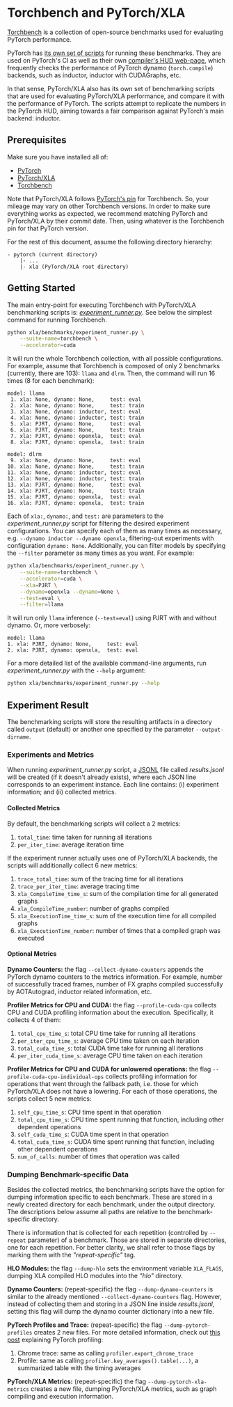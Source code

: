 # Torchbench and PyTorch/XLA

[Torchbench][1] is a collection of open-source benchmarks used for evaluating PyTorch
performance.

PyTorch has [its own set of scripts][2] for running these benchmarks. They are used on
PyTorch's CI as well as their own [compiler's HUD web-page][3], which frequently checks
the performance of PyTorch dynamo (`torch.compile`) backends, such as inductor, inductor
with CUDAGraphs, etc.

In that sense, PyTorch/XLA also has its own set of benchmarking scripts that are used for
evaluating PyTorch/XLA performance, and compare it with the performance of PyTorch. The
scripts attempt to replicate the numbers in the PyTorch HUD, aiming towards a fair
comparison against PyTorch's main backend: inductor.

## Prerequisites

Make sure you have installed all of:

- [PyTorch][5]
- [PyTorch/XLA][6]
- [Torchbench][1]

Note that PyTorch/XLA follows [PyTorch's pin][7] for Torchbench. So, your mileage may vary
on other Torchbench versions. In order to make sure everything works as expected, we
recommend matching PyTorch and PyTorch/XLA by their commit date. Then, using whatever is
the Torchbench pin for that PyTorch version.

For the rest of this document, assume the following directory hierarchy:

```
- pytorch (current directory)
    |- ...
    |- xla (PyTorch/XLA root directory)
```

## Getting Started

The main entry-point for executing Torchbench with PyTorch/XLA benchmarking scripts is:
[_experiment_runner.py_][4]. See below the simplest command for running Torchbench.


```bash
python xla/benchmarks/experiment_runner.py \
    --suite-name=torchbench \
    --accelerator=cuda
```

It will run the whole Torchbench collection, with all possible configurations. For
example, assume that Torchbench is composed of only 2 benchmarks (currently, there are
103): `llama` and `dlrm`. Then, the command will run 16 times (8 for each benchmark):

```
model: llama
 1. xla: None, dynamo: None,     test: eval
 2. xla: None, dynamo: None,     test: train
 3. xla: None, dynamo: inductor, test: eval
 4. xla: None, dynamo: inductor, test: train
 5. xla: PJRT, dynamo: None,     test: eval
 6. xla: PJRT, dynamo: None,     test: train
 7. xla: PJRT, dynamo: openxla,  test: eval
 8. xla: PJRT, dynamo: openxla,  test: train

model: dlrm
 9. xla: None, dynamo: None,     test: eval
10. xla: None, dynamo: None,     test: train
11. xla: None, dynamo: inductor, test: eval
12. xla: None, dynamo: inductor, test: train
13. xla: PJRT, dynamo: None,     test: eval
14. xla: PJRT, dynamo: None,     test: train
15. xla: PJRT, dynamo: openxla,  test: eval
16. xla: PJRT, dynamo: openxla,  test: train
```

Each of `xla:`, `dynamo:`, and `test:` are parameters to the _experiment_runner.py_ script
for filtering the desired experiment configurations. You can specify each of them as many
times as necessary, e.g. `--dynamo inductor --dynamo openxla`, filtering-out experiments
with configuration `dynamo: None`. Additionally, you can filter models by specifying the
`--filter` parameter as many times as you want. For example:

```bash
python xla/benchmarks/experiment_runner.py \
    --suite-name=torchbench \
    --accelerator=cuda \
    --xla=PJRT \
    --dynamo=openxla --dynamo=None \
    --test=eval \
    --filter=llama
```

It will run only `llama` inference (`--test=eval`) using PJRT with and without dynamo. Or,
more verbosely:

```
model: llama
1. xla: PJRT, dynamo: None,     test: eval
2. xla: PJRT, dynamo: openxla,  test: eval
```

For a more detailed list of the available command-line arguments, run
_experiment_runner.py_ with the `--help` argument:

```bash
python xla/benchmarks/experiment_runner.py --help
```

## Experiment Result

The benchmarking scripts will store the resulting artifacts in a directory called `output`
(default) or another one specified by the parameter `--output-dirname`.

### Experiments and Metrics

When running _experiment_runner.py_ script, a [JSONL][8] file called _results.jsonl_ will
be created (if it doesn't already exists), where each JSON line corresponds to an
experiment instance. Each line contains: (i) experiment information; and (ii) collected
metrics.

#### Collected Metrics

By default, the benchmarking scripts will collect a 2 metrics:

1. `total_time`: time taken for running all iterations
2. `per_iter_time`: average iteration time

If the experiment runner actually uses one of PyTorch/XLA backends, the scripts will
additionally collect 6 new metrics:

1. `trace_total_time`: sum of the tracing time for all iterations
2. `trace_per_iter_time`: average tracing time
3. `xla_CompileTime_time_s`: sum of the compilation time for all generated graphs
4. `xla_CompileTime_number`: number of graphs compiled
5. `xla_ExecutionTime_time_s`: sum of the execution time for all compiled graphs
6. `xla_ExecutionTime_number`: number of times that a compiled graph was executed

#### Optional Metrics

**Dynamo Counters:** the flag `--collect-dynamo-counters` appends the PyTorch dynamo
counters to the metrics information. For example, number of successfully traced frames,
number of FX graphs compiled successfully by AOTAutograd, inductor related information,
etc.

**Profiler Metrics for CPU and CUDA:** the flag `--profile-cuda-cpu` collects CPU and CUDA
profiling information about the execution. Specifically, it collects 4 of them:

1. `total_cpu_time_s`: total CPU time take for running all iterations
2. `per_iter_cpu_time_s`: average CPU time taken on each iteration
3. `total_cuda_time_s`: total CUDA time take for running all iterations
4. `per_iter_cuda_time_s`: average CPU time taken on each iteration

**Profiler Metrics for CPU and CUDA for unlowered operations:** the flag
`--profile-cuda-cpu-individual-ops` collects profiling information for operations that
went through the fallback path, i.e. those for which PyTorch/XLA does not have a
lowering. For each of those operations, the scripts collect 5 new metrics:

1. `self_cpu_time_s`: CPU time spent in that operation
2. `total_cpu_time_s`: CPU time spent running that function, including other dependent
   operations
3. `self_cuda_time_s`: CUDA time spent in that operation
4. `total_cuda_time_s`: CUDA time spent running that function, including other dependent
   operations
5. `num_of_calls`: number of times that operation was called

### Dumping Benchmark-specific Data

Besides the collected metrics, the benchmarking scripts have the option for dumping
information specific to each benchmark. These are stored in a newly created directory for
each benchmark, under the output directory. The descriptions below assume all paths are
relative to the benchmark-specific directory.

There is information that is collected for each repetition (controlled by `--repeat`
parameter) of a benchmark. Those are stored in separate directories, one for each
repetition. For better clarity, we shall refer to those flags by marking them with the
_"repeat-specific"_ tag.

**HLO Modules:** the flag `--dump-hlo` sets the environment variable `XLA_FLAGS`, dumping
XLA compiled HLO modules into the _"hlo"_ directory.

**Dynamo Counters:** (repeat-specific) the flag `--dump-dynamo-counters` is similar to the
already mentioned `--collect-dynamo-counters` flag. However, instead of collecting them
and storing in a JSON line inside _results.jsonl_, setting this flag will dump the dynamo
counter dictionary into a new file.

**PyTorch Profiles and Trace:** (repeat-specific) the flag `--dump-pytorch-profiles`
creates 2 new files. For more detailed information, check out [this post][9] explaining
PyTorch profiling:

1. Chrome trace: same as calling `profiler.export_chrome_trace`
2. Profile: same as calling `profiler.key_averages().table(...)`, a summarized table with
   the timing averages

**PyTorch/XLA Metrics:** (repeat-specific) the flag `--dump-pytorch-xla-metrics` creates a
new file, dumping PyTorch/XLA metrics, such as graph compiling and execution information.

[1]: https://github.com/pytorch/benchmark
[2]: https://github.com/pytorch/pytorch/blob/main/benchmarks/dynamo/torchbench.py
[3]: https://hud.pytorch.org/benchmark/compilers
[4]: https://github.com/pytorch/xla/blob/master/benchmarks/experiment_runner.py
[5]: https://github.com/pytorch/pytorch
[6]: https://github.com/pytorch/xla
[7]: https://github.com/pytorch/pytorch/blob/main/.github/ci_commit_pins/torchbench.txt
[8]: https://jsonlines.org/
[9]: https://pytorch.org/docs/stable/torch.compiler_profiling_torch_compile.html
